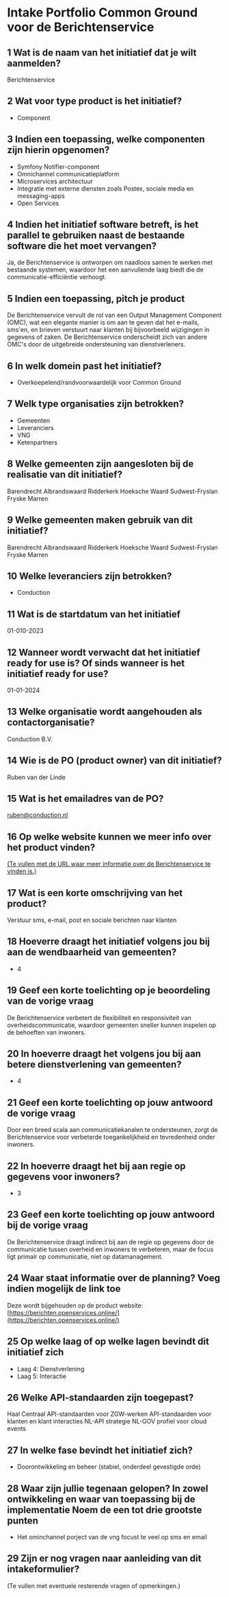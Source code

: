 # Intake Portfolio Common Ground voor de Berichtenservice

## 1 Wat is de naam van het initiatief dat je wilt aanmelden?

Berichtenservice

## 2 Wat voor type product is het initiatief?

- Component

## 3 Indien een toepassing, welke componenten zijn hierin opgenomen?

- Symfony Notifier-component
- Omnichannel communicatieplatform
- Microservices architectuur
- Integratie met externe diensten zoals Postex, sociale media en messaging-apps
- Open Services

## 4 Indien het initiatief software betreft, is het parallel te gebruiken naast de bestaande software die het moet vervangen?

Ja, de Berichtenservice is ontworpen om naadloos samen te werken met bestaande systemen, waardoor het een aanvullende laag biedt die de communicatie-efficiëntie verhoogt.

## 5 Indien een toepassing, pitch je product

De Berichtenservice vervult de rol van een Output Management Component (OMC), wat een elegante manier is om aan te geven dat het e-mails, sms'en, en brieven verstuurt naar klanten bij bijvoorbeeld wijzigingen in gegevens of zaken. De Berichtenservice onderscheidt zich van andere OMC's door de uitgebreide ondersteuning van dienstverleners.

## 6 In welk domein past het initiatief?

- Overkoepelend/randvoorwaardelijk voor Common Ground

## 7 Welk type organisaties zijn betrokken?

- Gemeenten
- Leveranciers
- VNG
- Ketenpartners

## 8 Welke gemeenten zijn aangesloten bij de realisatie van dit initiatief?

Barendrecht
Albrandswaard
Ridderkerk
Hoeksche Waard
Sudwest-Fryslan
Fryske Marren

## 9 Welke gemeenten maken gebruik van dit initiatief?

Barendrecht
Albrandswaard
Ridderkerk
Hoeksche Waard
Sudwest-Fryslan
Fryske Marren

## 10 Welke leveranciers zijn betrokken?

- Conduction

## 11 Wat is de startdatum van het initiatief

01-010-2023

## 12 Wanneer wordt verwacht dat het initiatief ready for use is? Of sinds wanneer is het initiatief ready for use?

01-01-2024

## 13 Welke organisatie wordt aangehouden als contactorganisatie?

Conduction B.V.

## 14 Wie is de PO (product owner) van dit initiatief?

Ruben van der Linde

## 15 Wat is het emailadres van de PO?

<ruben@conduction.nl>

## 16 Op welke website kunnen we meer info over het product vinden?

[(Te vullen met de URL waar meer informatie over de Berichtenservice te vinden is.)](https://berichten.openservices.online/)

## 17 Wat is een korte omschrijving van het product?

Verstuur sms, e-mail, post en sociale berichten naar klanten

## 18 Hoeverre draagt het initiatief volgens jou bij aan de wendbaarheid van gemeenten?

- 4

## 19 Geef een korte toelichting op je beoordeling van de vorige vraag

De Berichtenservice verbetert de flexibiliteit en responsiviteit van overheidscommunicatie, waardoor gemeenten sneller kunnen inspelen op de behoeften van inwoners.

## 20 In hoeverre draagt het volgens jou bij aan betere dienstverlening van gemeenten?

- 4

## 21 Geef een korte toelichting op jouw antwoord de vorige vraag

Door een breed scala aan communicatiekanalen te ondersteunen, zorgt de Berichtenservice voor verbeterde toegankelijkheid en tevredenheid onder inwoners.

## 22 In hoeverre draagt het bij aan regie op gegevens voor inwoners?

- 3

## 23 Geef een korte toelichting op jouw antwoord bij de vorige vraag

De Berichtenservice draagt indirect bij aan de regie op gegevens door de communicatie tussen overheid en inwoners te verbeteren, maar de focus ligt primair op communicatie, niet op datamanagement.

## 24 Waar staat informatie over de planning? Voeg indien mogelijk de link toe

Deze wordt bijgehouden op de product website: [https://berichten.openservices.online/](https://berichten.openservices.online/)

## 25 Op welke laag of op welke lagen bevindt dit initiatief zich

- Laag 4: Dienstverlening
- Laag 5: Interactie

## 26 Welke API-standaarden zijn toegepast?

Haal Centraal
API-standaarden voor ZGW-werken
API-standaarden voor klanten en klant interacties
NL-API strategie
NL-GOV profiel voor cloud events

## 27 In welke fase bevindt het initiatief zich?

- Doorontwikkeling en beheer (stabiel, onderdeel gevestigde orde)

## 28 Waar zijn jullie tegenaan gelopen? In zowel ontwikkeling en waar van toepassing bij de implementatie Noem de een tot drie grootste punten

- Het ominchannel porject van de vng focust te veel op sms en email  

## 29 Zijn er nog vragen naar aanleiding van dit intakeformulier?

(Te vullen met eventuele resterende vragen of opmerkingen.)
